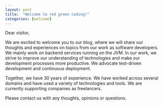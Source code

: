 ```yaml
---
layout: post
title:  "Welcome to red green coding!"
categories: [welcome]
---
```


Dear visitor,

We are excited to welcome you to our blog, where we will share our thoughts
and experiences on topics from our work as software developers.
We mainly work on backend services running on the JVM.
In our work, we strive to improve our understanding of technologies and
make our development processes more productive.
We advocate test-driven development and continuous
deployment.

Together, we have 30 years of experience.
We have worked across several domains and have used a variety of technologies and tools.
We are currently supporting companies as freelancers.

Please contact us with any thoughts, opinions or questions.